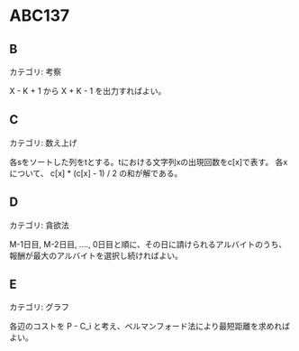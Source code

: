 # ABC137

## B
カテゴリ: 考察

X - K + 1 から X + K - 1 を出力すればよい。

## C
カテゴリ: 数え上げ

各sをソートした列をtとする。tにおける文字列xの出現回数をc[x]で表す。
各xについて、 c[x] * (c[x] - 1) / 2 の和が解である。

## D
カテゴリ: 貪欲法

M-1日目, M-2日目, ...., 0日目と順に、その日に請けられるアルバイトのうち、
報酬が最大のアルバイトを選択し続ければよい。

## E
カテゴリ: グラフ

各辺のコストを P - C_i と考え、ベルマンフォード法により最短距離を求めればよい。

